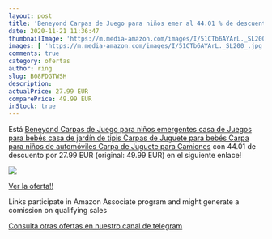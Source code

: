```yaml
---
layout: post
title: 'Beneyond Carpas de Juego para niños emer al 44.01 % de descuento'
date: 2020-11-21 11:36:47
thumbnailImage: 'https://m.media-amazon.com/images/I/51CTb6AYArL._SL200_.jpg'
images: [ 'https://m.media-amazon.com/images/I/51CTb6AYArL._SL200_.jpg' ]
comments: true
category: ofertas
author: ring
slug: B08FDGTWSH
description:
actualPrice: 27.99 EUR
comparePrice: 49.99 EUR
inStock: true
---
```


Está [Beneyond Carpas de Juego para niños emergentes casa de Juegos para bebés  casa de jardín de tipis Carpas de Juguete para bebés Carpa para niños de automóviles Carpa de Juguete para Camiones](https://www.amazon.es/dp/B08FDGTWSH/?tag=redken-21) con 44.01 de descuento por 27.99 EUR (original: 49.99 EUR) en el siguiente enlace!

[![](https://m.media-amazon.com/images/I/51CTb6AYArL._SL200_.jpg)](https://www.amazon.es/dp/B08FDGTWSH/?tag=redken-21)

[Ver la oferta!!](https://www.amazon.es/dp/B08FDGTWSH/?tag=redken-21)

Links participate in Amazon Associate program and might generate a comission on qualifying sales

[Consulta otras ofertas en nuestro canal de telegram](https://t.me/s/ofertas25)

